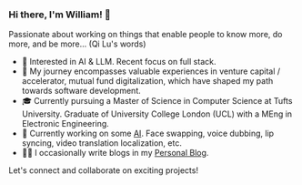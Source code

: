 ### Hi there, I'm William! 👋

Passionate about working on things that enable people to know more, do more, and be more... (Qi Lu's words)

* 🧐   Interested in AI & LLM. Recent focus on full stack.
* 💼   My journey encompasses valuable experiences in venture capital / accelerator, mutual fund digitalization, which have shaped my path towards software development.
* 🎓   Currently pursuing a Master of Science in Computer Science at Tufts University. Graduate of University College London (UCL) with a MEng in Electronic Engineering.
* 🌱   Currently working on some [AI](https://www.langlearn.club/). Face swapping, voice dubbing, lip syncing, video translation localization, etc.
* ✍🏻   I occasionally write blogs in my [Personal Blog](https://williamli7.wordpress.com/).

Let's connect and collaborate on exciting projects!
